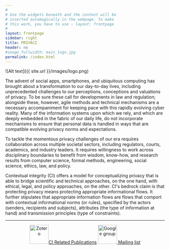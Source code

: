 ```yaml
---
#
# Use the widgets beneath and the content will be
# inserted automagically in the webpage. To make
# this work, you have to use › layout: frontpage
#
layout: frontpage
sidebar: right
title: PRIVACI
header: no
#image_fullwidth: main_logo.jpg
permalink: /index.html
---
```

<p/>
![Alt text]({{ site.url }}/images/logo.png)


The advent of social apps, smartphones, and ubiquitous computing has brought about a transformation to our day-to-day lives, including unprecedented challenges to our perceptions, conceptions and valuations of privacy. To be sure these call for developments in law and regulation;  alongside these, however, agile methods and technical mechanisms are a necessary accompaniment for keeping pace with this rapidly evolving cyber reality. Many of the information systems upon which we rely, and which are deeply embedded in the fabric of our daily life, do not incorporate mechanisms to ensure that personal data is handled in ways that are compatible evolving privacy norms and expectations. 

To tackle the momentous privacy challenges of our era requires collaboration across multiple societal sectors, including regulators, courts, academics, and industry leaders. It requires willingness to work across disciplinary boundaries to benefit from wisdom, know-how, and research results from computer science, formal methods, engineering, social science, ethics, law, and policy.  

 Contextual integrity (CI) offers a model for conceptualizing privacy that is able to bridge scientific and technical approaches, on the one hand, with ethical, legal, and policy approaches, on the other. CI's bedrock claim is that protecting privacy means protecting appropriate informational flows. It further stipulates that appropriate information flows are flows that comport with contextual informational norms (or rules), specified by the actors (senders, recipients and subjects), attributes (the type of information at hand) and transmission principles (type of constraints).


<hr/>
<center>
<a href="https://www.zotero.org/groups/2228317/privaci"> <img src="{{ site.url }}/images/zotero-logo.jpg"  alt="Zotero" style="height: 60px;"/>CI Related Publications</a> <a href="https://groups.google.com/forum/#!forum/privaci-research"><img src="{{site.url }}/images/google-groups.png" alt="Google group" style="height: 60px;" /> Mailing list</a>
</center>
<!-- ## Join the [PrivaCI mailing list]() and check out the recent CI related publications on the [Zotero group repository]().--> 

